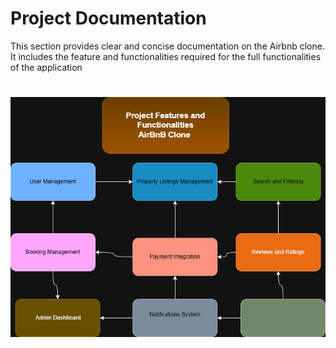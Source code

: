 # Project Documentation

This section provides clear and concise documentation on the Airbnb clone. It includes the feature and functionalities required for the full functionalities of the application

#

![airbnb](airbnb.png)

